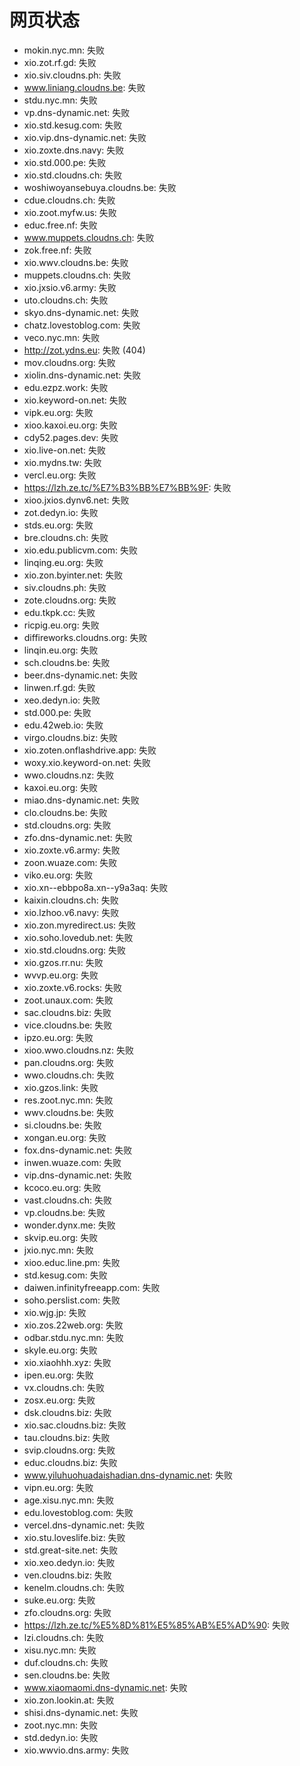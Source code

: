 # 网页状态
- mokin.nyc.mn: 失败
- xio.zot.rf.gd: 失败
- xio.siv.cloudns.ph: 失败
- www.liniang.cloudns.be: 失败
- stdu.nyc.mn: 失败
- vp.dns-dynamic.net: 失败
- xio.std.kesug.com: 失败
- xio.vip.dns-dynamic.net: 失败
- xio.zoxte.dns.navy: 失败
- xio.std.000.pe: 失败
- xio.std.cloudns.ch: 失败
- woshiwoyansebuya.cloudns.be: 失败
- cdue.cloudns.ch: 失败
- xio.zoot.myfw.us: 失败
- educ.free.nf: 失败
- www.muppets.cloudns.ch: 失败
- zok.free.nf: 失败
- xio.wwv.cloudns.be: 失败
- muppets.cloudns.ch: 失败
- xio.jxsio.v6.army: 失败
- uto.cloudns.ch: 失败
- skyo.dns-dynamic.net: 失败
- chatz.lovestoblog.com: 失败
- veco.nyc.mn: 失败
- http://zot.ydns.eu: 失败 (404)
- mov.cloudns.org: 失败
- xiolin.dns-dynamic.net: 失败
- edu.ezpz.work: 失败
- xio.keyword-on.net: 失败
- vipk.eu.org: 失败
- xioo.kaxoi.eu.org: 失败
- cdy52.pages.dev: 失败
- xio.live-on.net: 失败
- xio.mydns.tw: 失败
- vercl.eu.org: 失败
- https://lzh.ze.tc/%E7%B3%BB%E7%BB%9F: 失败
- xioo.jxios.dynv6.net: 失败
- zot.dedyn.io: 失败
- stds.eu.org: 失败
- bre.cloudns.ch: 失败
- xio.edu.publicvm.com: 失败
- linqing.eu.org: 失败
- xio.zon.byinter.net: 失败
- siv.cloudns.ph: 失败
- zote.cloudns.org: 失败
- edu.tkpk.cc: 失败
- ricpig.eu.org: 失败
- diffireworks.cloudns.org: 失败
- linqin.eu.org: 失败
- sch.cloudns.be: 失败
- beer.dns-dynamic.net: 失败
- linwen.rf.gd: 失败
- xeo.dedyn.io: 失败
- std.000.pe: 失败
- edu.42web.io: 失败
- virgo.cloudns.biz: 失败
- xio.zoten.onflashdrive.app: 失败
- woxy.xio.keyword-on.net: 失败
- wwo.cloudns.nz: 失败
- kaxoi.eu.org: 失败
- miao.dns-dynamic.net: 失败
- clo.cloudns.be: 失败
- std.cloudns.org: 失败
- zfo.dns-dynamic.net: 失败
- xio.zoxte.v6.army: 失败
- zoon.wuaze.com: 失败
- viko.eu.org: 失败
- xio.xn--ebbpo8a.xn--y9a3aq: 失败
- kaixin.cloudns.ch: 失败
- xio.lzhoo.v6.navy: 失败
- xio.zon.myredirect.us: 失败
- xio.soho.lovedub.net: 失败
- xio.std.cloudns.org: 失败
- xio.gzos.rr.nu: 失败
- wvvp.eu.org: 失败
- xio.zoxte.v6.rocks: 失败
- zoot.unaux.com: 失败
- sac.cloudns.biz: 失败
- vice.cloudns.be: 失败
- ipzo.eu.org: 失败
- xioo.wwo.cloudns.nz: 失败
- pan.cloudns.org: 失败
- wwo.cloudns.ch: 失败
- xio.gzos.link: 失败
- res.zoot.nyc.mn: 失败
- wwv.cloudns.be: 失败
- si.cloudns.be: 失败
- xongan.eu.org: 失败
- fox.dns-dynamic.net: 失败
- inwen.wuaze.com: 失败
- vip.dns-dynamic.net: 失败
- kcoco.eu.org: 失败
- vast.cloudns.ch: 失败
- vp.cloudns.be: 失败
- wonder.dynx.me: 失败
- skvip.eu.org: 失败
- jxio.nyc.mn: 失败
- xioo.educ.line.pm: 失败
- std.kesug.com: 失败
- daiwen.infinityfreeapp.com: 失败
- soho.perslist.com: 失败
- xio.wjg.jp: 失败
- xio.zos.22web.org: 失败
- odbar.stdu.nyc.mn: 失败
- skyle.eu.org: 失败
- xio.xiaohhh.xyz: 失败
- ipen.eu.org: 失败
- vx.cloudns.ch: 失败
- zosx.eu.org: 失败
- dsk.cloudns.biz: 失败
- xio.sac.cloudns.biz: 失败
- tau.cloudns.biz: 失败
- svip.cloudns.org: 失败
- educ.cloudns.biz: 失败
- www.yiluhuohuadaishadian.dns-dynamic.net: 失败
- vipn.eu.org: 失败
- age.xisu.nyc.mn: 失败
- edu.lovestoblog.com: 失败
- vercel.dns-dynamic.net: 失败
- xio.stu.loveslife.biz: 失败
- std.great-site.net: 失败
- xio.xeo.dedyn.io: 失败
- ven.cloudns.biz: 失败
- kenelm.cloudns.ch: 失败
- suke.eu.org: 失败
- zfo.cloudns.org: 失败
- https://lzh.ze.tc/%E5%8D%81%E5%85%AB%E5%AD%90: 失败
- lzi.cloudns.ch: 失败
- xisu.nyc.mn: 失败
- duf.cloudns.ch: 失败
- sen.cloudns.be: 失败
- www.xiaomaomi.dns-dynamic.net: 失败
- xio.zon.lookin.at: 失败
- shisi.dns-dynamic.net: 失败
- zoot.nyc.mn: 失败
- std.dedyn.io: 失败
- xio.wwvio.dns.army: 失败
